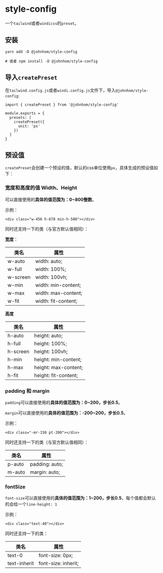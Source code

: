 # style-config

一个`tailwind`或者`windicss`的`preset`。

## 安装

```
yarn add -D @johnhom/style-config 

# 或者 npm install -D @johnhom/style-config
```

## 导入`createPreset`

在`tailwind.config.js`或者`windi.config.js`文件下，导入`@johnhom/style-config`:

```
import { createPreset } from '@johnhom/style-config'

module.exports = {
  presets: [
    createPreset({
      unit: 'px'
    })
  ]
}
```

## 预设值

`createPreset`会创建一个预设的值，默认的css单位使用`px`，具体生成的预设值如下：

### 宽度和高度的值 Width、Height

可以直接使用的**具体的值范围为：0~800整数**。

示例：

```
<div class="w-456 h-678 min-h-500"></div>
```

同时还支持一下的类（与官方默认值相同）：

**宽度**：

| 类名   | 属性      |
|--------|-----------|
| w-auto | width: auto; |
| w-full | width: 100%; |
| w-screen | width: 100vh; |
| w-min | width: min-content; |
| w-max | width: max-content; |
| w-fit | width: fit-content; |

**高度**

| 类名   | 属性      |
|--------|-----------|
| h-auto | height: auto; |
| h-full | height: 100%; |
| h-screen | height: 100vh; |
| h-min | height: min-content; |
| h-max | height: max-content; |
| h-fit | height: fit-content; |

### **padding** 和 **margin**

`padding`可以直接使用的**具体的值范围为：0~200，步长0.5**。

`margin`可以直接使用的**具体的值范围为：-200~200，步长0.5**。

示例：

```
<div class="-mr-150 pt-200"></div>
```

同时还支持一下的类（与官方默认值相同）：

| 类名   | 属性      |
|--------|-----------|
| p-auto | padding: auto; |
| m-auto | margin: auto; |

### **fontSize**

`font-size`可以直接使用的**具体的值范围为：1~200，步长0.5**，每个值都会默认的会给一个`line-height: 1`

示例：

```
<div class="text-40"></div>
```

同时还支持一下的类：

| 类名   | 属性      |
|--------|-----------|
| text-0 | font-size: 0px; |
| text-inherit | font-size: inherit; |